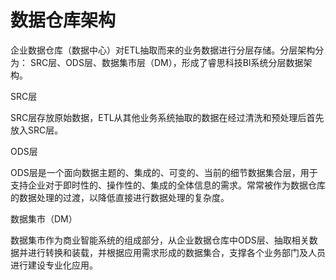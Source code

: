 # 数据仓库架构

企业数据仓库（数据中心）对ETL抽取而来的业务数据进行分层存储。分层架构分为： SRC层、ODS层、数据集市层（DM），形成了睿思科技BI系统分层数据架构。

SRC层

SRC层存放原始数据，ETL从其他业务系统抽取的数据在经过清洗和预处理后首先放入SRC层。

ODS层

ODS层是一个面向数据主题的、集成的、可变的、当前的细节数据集合层，用于支持企业对于即时性的、操作性的、集成的全体信息的需求。常常被作为数据仓库的数据处理的过渡，以降低直接进行数据处理的复杂度。

数据集市（DM）

数据集市作为商业智能系统的组成部分，从企业数据仓库中ODS层、抽取相关数据并进行转换和装载，并根据应用需求形成的数据集合，支撑各个业务部门及人员进行建设专业化应用。

